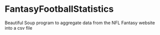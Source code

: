 # FantasyFootballStatistics
Beautiful Soup program to aggregate data from the NFL Fantasy website into a csv file
